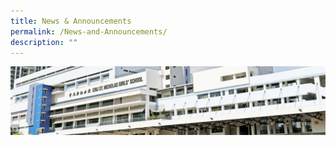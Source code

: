 ```yaml
---
title: News & Announcements
permalink: /News-and-Announcements/
description: ""
---
```

![](/images/Admissions_v2.jpg)